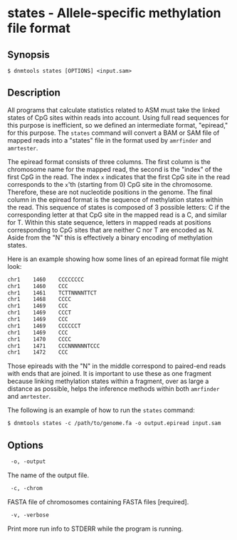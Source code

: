 # states - Allele-specific methylation file format

## Synopsis
```shell
$ dnmtools states [OPTIONS] <input.sam>
```

## Description

All programs that calculate statistics related to ASM must take the
linked states of CpG sites within reads into account. Using full read
sequences for this purpose is inefficient, so we defined an
intermediate format, "epiread," for this purpose. The `states` command
will convert a BAM or SAM file of mapped reads into a "states" file in
the format used by `amrfinder` and `amrtester`.

The epiread format consists of three columns. The first column is the
chromosome name for the mapped read, the second is the "index" of the
first CpG in the read. The index `x` indicates that the first CpG site
in the read corresponds to the `x`'th (starting from 0) CpG site in
the chromosome.  Therefore, these are not nucleotide positions in the
genome. The final column in the epiread format is the sequence of
methylation states within the read. This sequence of states is
composed of 3 possible letters: C if the corresponding letter at that
CpG site in the mapped read is a C, and similar for T. Within this
state sequence, letters in mapped reads at positions corresponding to
CpG sites that are neither C nor T are encoded as N. Aside from the
"N" this is effectively a binary encoding of methylation states.

Here is an example showing how some lines of an epiread format file might
look:
```txt
chr1    1460    CCCCCCCC
chr1    1460    CCC
chr1    1461    TCTTNNNNTTCT
chr1    1468    CCCC
chr1    1469    CCC
chr1    1469    CCCT
chr1    1469    CCC
chr1    1469    CCCCCCT
chr1    1469    CCC
chr1    1470    CCCC
chr1    1471    CCCNNNNNNTCCC
chr1    1472    CCC
```
Those epireads with the "N" in the middle correspond to paired-end
reads with ends that are joined. It is important to use these as one
fragment because linking methylation states within a fragment, over as
large a distance as possible, helps the inference methods within both
`amrfinder` and `amrtester`.

The following is an example of how to run the `states` command:
```shell
$ dnmtools states -c /path/to/genome.fa -o output.epiread input.sam
```

## Options

```txt
 -o, -output
```
The name of the output file.

```txt
 -c, -chrom
```
FASTA file of chromosomes containing FASTA files [required].

```txt
 -v, -verbose
```
Print more run info to STDERR while the program is running.
